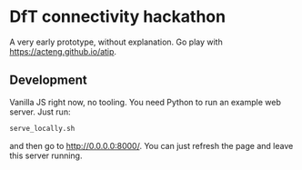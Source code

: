 # DfT connectivity hackathon

A very early prototype, without explanation. Go play with <https://acteng.github.io/atip>.

## Development

Vanilla JS right now, no tooling. You need Python to run an example web server. Just run:

```bash
serve_locally.sh
```

and then go to <http://0.0.0.0:8000/>. You can just refresh the page and leave this server running.
